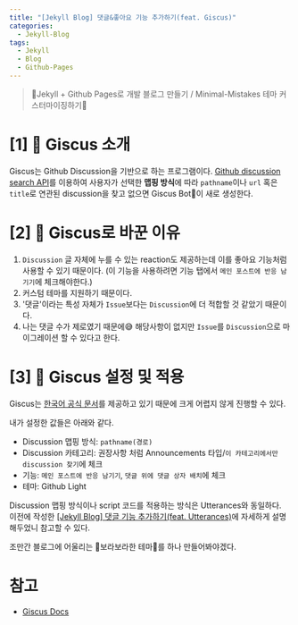 ```yaml
---
title: "[Jekyll Blog] 댓글&좋아요 기능 추가하기(feat. Giscus)"
categories:
  - Jekyll-Blog
tags:
  - Jekyll
  - Blog
  - Github-Pages
---
```


> 💎Jekyll + Github Pages로 개발 블로그 만들기 / Minimal-Mistakes 테마 커스터마이징하기💎

# [1] 💎 Giscus 소개
Giscus는 Github Discussion을 기반으로 하는 프로그램이다. [Github discussion search API](https://docs.github.com/en/graphql/guides/using-the-graphql-api-for-discussions#search)를 이용하여 사용자가 선택한 **맵핑 방식**에 따라 `pathname`이나 `url` 혹은 `title`로 연관된 discussion을 찾고 없으면 Giscus Bot🤖이 새로 생성한다.


# [2] 💎 Giscus로 바꾼 이유
1. `Discussion` 글 자체에 누를 수 있는 reaction도 제공하는데 이를 좋아요 기능처럼 사용할 수 있기 때문이다. (이 기능을 사용하려면 기능 탭에서 `메인 포스트에 반응 남기기`에 체크해야한다.)
2. 커스텀 테마를 지원하기 때문이다.
2. '댓글'이라는 특성 자체가 `Issue`보다는 `Discussion`에 더 적합할 것 같았기 때문이다.
3. 나는 댓글 수가 제로였기 때문에😅 해당사항이 없지만 `Issue`를 `Discussion`으로 마이그레이션 할 수 있다고 한다.

# [3] 💎 Giscus 설정 및 적용
Giscus는 [한국어 공식 문서](https://giscus.app/ko)를 제공하고 있기 때문에 크게 어렵지 않게 진행할 수 있다.

내가 설정한 값들은 아래와 같다.
- Discussion 맵핑 방식: `pathname(경로)`
- Discussion 카테고리: 권장사항 처럼 Announcements 타입/`이 카테고리에서만 discussion 찾기`에 체크
- 기능: `메인 포스트에 반응 남기기`, `댓글 위에 댓글 상자 배치`에 체크
- 테마: Github Light

Discussion 맵핑 방식이나 script 코드를 적용하는 방식은 Utterances와 동일하다. 이전에 작성한 [[Jekyll Blog] 댓글 기능 추가하기(feat. Utterances)](https://dev-ujin.github.io/jekyll-blog/add-comments-with-utterances)에 자세하게 설명해두었니 참고할 수 있다.

조만간 블로그에 어울리는 💜보라보라한 테마💜를 하나 만들어봐야겠다.

# 참고
- [Giscus Docs](https://giscus.app/)